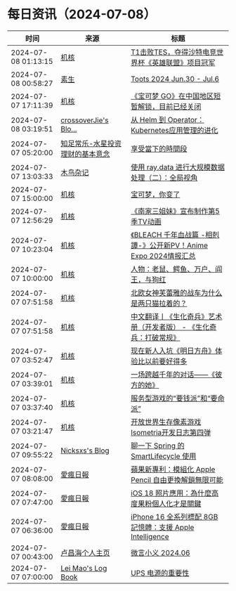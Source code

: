 ﻿# 每日资讯（2024-07-08）

|时间|来源|标题|
|---|---|---|
|2024-07-08 01:13:15|[机核](https://www.gcores.com/rss)|[T1击败TES，夺得沙特电竞世界杯《英雄联盟》项目冠军](https://www.gcores.com/articles/184627)|
|2024-07-08 00:58:27|[素生](http://z.arlmy.me/atom.xml)|[Toots 2024 Jun.30 - Jul.6](http://z.arlmy.me/posts/MastodonArchives/2024/MastodonTootsArchives_20240706/)|
|2024-07-07 17:11:39|[机核](https://www.gcores.com/rss)|[《宝可梦 GO》在中国地区短暂解锁，目前已经关闭](https://www.gcores.com/articles/184626)|
|2024-07-08 03:19:51|[crossoverJie's Blo...](https://crossoverjie.top/atom.xml)|[从 Helm 到 Operator：Kubernetes应用管理的进化](http://crossoverjie.top/2024/07/08/ob/how-operator-working/)|
|2024-07-07 05:20:00|[知足常乐-水星投资理财的基本意念](http://mercurychong.blogspot.com/feeds/posts/default)|[享受當下的時間段](http://mercurychong.blogspot.com/2024/07/blog-post_6.html)|
|2024-07-07 13:03:33|[木鸟杂记](https://www.qtmuniao.com/atom.xml)|[使用 ray.data 进行大规模数据处理（二）：全局视角](https://www.qtmuniao.com/2024/07/07/ray-data-2/)|
|2024-07-07 15:00:00|[机核](https://www.gcores.com/rss)|[宝可梦，你变了](https://www.gcores.com/radios/184612)|
|2024-07-07 12:56:29|[机核](https://www.gcores.com/rss)|[《南家三姐妹》宣布制作第5季TV动画](https://www.gcores.com/articles/184617)|
|2024-07-07 10:23:04|[机核](https://www.gcores.com/rss)|[《BLEACH 千年血战篇 -相剋譚-》公开新PV！Anime Expo 2024情报汇总](https://www.gcores.com/articles/184610)|
|2024-07-07 10:00:00|[机核](https://www.gcores.com/rss)|[人物：老鼠、鳄鱼、万户、阎王，与狗红](https://www.gcores.com/articles/184601)|
|2024-07-07 07:51:58|[机核](https://www.gcores.com/rss)|[北欧女神芙蕾雅的战车为什么是两只猫拉着的？](https://www.gcores.com/articles/184604)|
|2024-07-07 07:51:58|[机核](https://www.gcores.com/rss)|[中文翻译丨《生化奇兵》艺术册（开发者版） - 《生化奇兵：打破常规》](https://www.gcores.com/articles/184592)|
|2024-07-07 03:52:47|[机核](https://www.gcores.com/rss)|[现在新人入坑《明日方舟》体验比以前要好得多](https://www.gcores.com/articles/184580)|
|2024-07-07 03:39:01|[机核](https://www.gcores.com/rss)|[一场跨越千年的对话——《彼方的她》](https://www.gcores.com/articles/184594)|
|2024-07-07 03:37:40|[机核](https://www.gcores.com/rss)|[服务型游戏的“要钱派”和“要命派”](https://www.gcores.com/articles/184597)|
|2024-07-07 03:21:47|[机核](https://www.gcores.com/rss)|[开放世界生存像素游戏Isometria开发日志第四弹](https://www.gcores.com/videos/184599)|
|2024-07-07 09:55:22|[Nicksxs's Blog](https://nicksxs.me/atom.xml)|[聊一下 Spring 的 SmartLifecycle 使用](https://nicksxs.me/2024/07/07/%E8%81%8A%E4%B8%80%E4%B8%8B-Spring-%E7%9A%84-SmarLifecycle-%E4%BD%BF%E7%94%A8/)|
|2024-07-07 08:08:00|[愛瘋日報](http://www.iphonetaiwan.org/feeds/posts/default)|[蘋果新專利：模組化 Apple Pencil 自由更換解鎖無限可能](https://www.iphonetaiwan.org/2024/07/apple-pencil-modular-design-patent.html)|
|2024-07-07 07:47:00|[愛瘋日報](http://www.iphonetaiwan.org/feeds/posts/default)|[iOS 18 照片應用：為什麼高度果粉個人化才是關鍵](https://www.iphonetaiwan.org/2024/07/ios18-photo-app-redesign.html)|
|2024-07-07 06:36:00|[愛瘋日報](http://www.iphonetaiwan.org/feeds/posts/default)|[iPhone 16 全系列標配 8GB 記憶體：支援 Apple Intelligence](https://www.iphonetaiwan.org/2024/07/iphone-16-series-8gb-ram.html)|
|2024-07-07 00:43:00|[卢昌海个人主页](https://www.changhai.org//feed.xml)|[微言小义 2024.06 ](https://www.changhai.org/articles/miscellaneous/blog/202406.php)|
|2024-07-07 07:00:00|[Lei Mao's Log Book](https://leimao.github.io/atom.xml)|[UPS 电源的重要性](https://leimao.github.io/essay/UPS%E7%94%B5%E6%BA%90%E7%9A%84%E9%87%8D%E8%A6%81%E6%80%A7/)|
